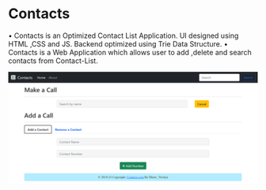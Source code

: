 # Contacts

• Contacts is an Optimized Contact List Application. UI designed using HTML ,CSS and JS. Backend optimized using Trie Data Structure.
• Contacts is a Web Application which allows user to add ,delete and search contacts from Contact-List.

<img src="./images/contacts.png">
